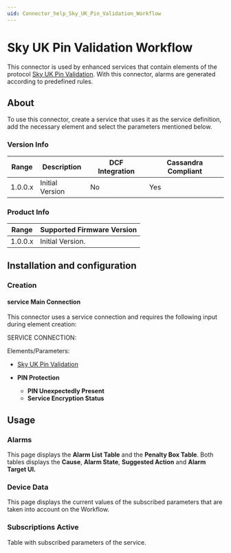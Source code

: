 ```yaml
---
uid: Connector_help_Sky_UK_Pin_Validation_Workflow
---
```


# Sky UK Pin Validation Workflow

This connector is used by enhanced services that contain elements of the protocol [Sky UK Pin Validation](xref:Connector_help_Sky_UK_Pin_Validation). With this connector, alarms are generated according to predefined rules.

## About

To use this connector, create a service that uses it as the service definition, add the necessary element and select the parameters mentioned below.

### Version Info

| **Range** | **Description** | **DCF Integration** | **Cassandra Compliant** |
|------------------|-----------------|---------------------|-------------------------|
| 1.0.0.x          | Initial Version | No                  | Yes                     |

### Product Info

| Range | Supported Firmware Version |
|------------------|-----------------------------|
| 1.0.0.x          | Initial Version.            |

## Installation and configuration

### Creation

#### service Main Connection

This connector uses a service connection and requires the following input during element creation:

SERVICE CONNECTION:

Elements/Parameters:

- [Sky UK Pin Validation](xref:Connector_help_Sky_UK_Pin_Validation)

- **PIN Protection**
  - **PIN Unexpectedly Present**
  - **Service Encryption Status**

## Usage

### Alarms

This page displays the **Alarm List Table** and the **Penalty Box Table**. Both tables displays the **Cause**, **Alarm State**, **Suggested Action** and **Alarm Target UI.**

### Device Data

This page displays the current values of the subscribed parameters that are taken into account on the Workflow.

### Subscriptions Active

Table with subscribed parameters of the service.
